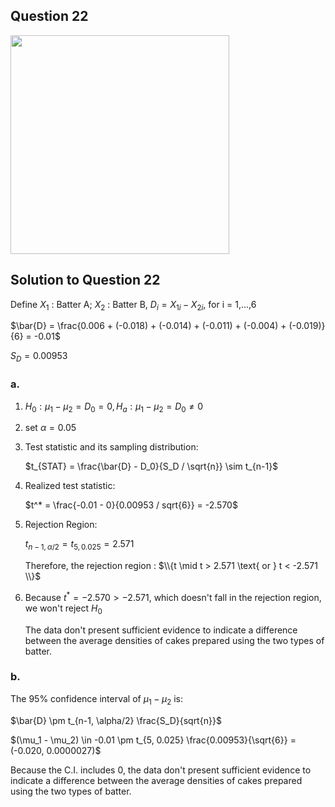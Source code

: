 ## Question 22
<img src = "https://github.com/user-attachments/assets/5c38caf0-5931-482a-a7bf-ff0bc3ffea1f" width = "350">

## Solution to Question 22

Define $X_1$ : Batter A; $X_2$ : Batter B, $D_i = X_{1i} - X_{2i}$, for i = 1,...,6

$\bar{D} = \frac{0.006 + (-0.018) + (-0.014) + (-0.011) + (-0.004) + (-0.019)}{6} = -0.01$

$S_D = 0.00953$

### a.

1. $H_0 : \mu_1 - \mu_2 = D_0 = 0, H_a : \mu_1 - \mu_2 = D_0 \neq 0$


2. set $\alpha = 0.05$


3. Test statistic and its sampling distribution:

   $t_{STAT} = \frac{\bar{D} - D_0}{S_D / \sqrt{n}} \sim t_{n-1}$


4. Realized test statistic:

   $t^* = \frac{-0.01 - 0}{0.00953 / sqrt{6}} = -2.570$


5. Rejection Region:

   $t_{n-1, \alpha / 2} = t_{5, 0.025} = 2.571$

   Therefore, the rejection region : $\\{t \mid t > 2.571 \text{ or } t < -2.571 \\}$


6. Because $t^* = -2.570 > -2.571$, which doesn't fall in the rejection region, we won't reject $H_0$

   The data don't present sufficient evidence to indicate a difference between the average densities of cakes prepared using the two types of batter.



### b.

The 95% confidence interval of $\mu_1 - \mu_2$ is:

$\bar{D} \pm t_{n-1, \alpha/2} \frac{S_D}{sqrt{n}}$

$(\mu_1 - \mu_2) \in -0.01 \pm t_{5, 0.025} \frac{0.00953}{\sqrt{6}} = (-0.020, 0.0000027)$

Because the C.I. includes 0, the data don't present sufficient evidence to indicate a difference between the average densities of cakes prepared using the two types of batter.
